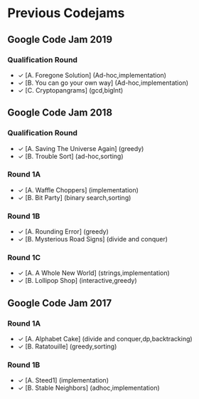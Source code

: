 # Previous Codejams

## Google Code Jam 2019

### Qualification Round

* ✓ [A. Foregone Solution] (Ad-hoc,implementation)
* ✓ [B. You can go your own way] (Ad-hoc,implementation)
* ✓ [C. Cryptopangrams] (gcd,bigInt)


## Google Code Jam 2018

### Qualification Round

* ✓ [A. Saving The Universe Again] (greedy)
* ✓ [B. Trouble Sort] (ad-hoc,sorting)

### Round 1A

* ✓ [A. Waffle Choppers] (implementation)
* ✓ [B. Bit Party] (binary search,sorting)
### Round 1B

* ✓ [A. Rounding Error] (greedy)
* ✓ [B. Mysterious Road Signs] (divide and conquer)
### Round 1C

* ✓ [A. A Whole New World] (strings,implementation)
* ✓ [B. Lollipop Shop] (interactive,greedy)


## Google Code Jam 2017

### Round 1A

* ✓ [A. Alphabet Cake] (divide and conquer,dp,backtracking)
* ✓ [B. Ratatouille] (greedy,sorting)


### Round 1B

* ✓ [A. Steed1] (implementation)
* ✓ [B. Stable Neighbors] (adhoc,implementation)